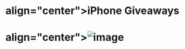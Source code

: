 # align="center">iPhone Giveaways
# align="center">![ image](https://example.com/project-image.png)</div>
